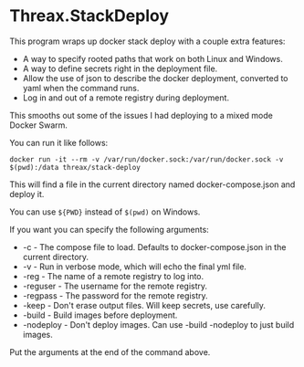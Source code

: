 ﻿# Threax.StackDeploy
This program wraps up docker stack deploy with a couple extra features:

* A way to specify rooted paths that work on both Linux and Windows.
* A way to define secrets right in the deployment file.
* Allow the use of json to describe the docker deployment, converted to yaml when the command runs.
* Log in and out of a remote registry during deployment.

This smooths out some of the issues I had deploying to a mixed mode Docker Swarm.

You can run it like follows:
```
docker run -it --rm -v /var/run/docker.sock:/var/run/docker.sock -v $(pwd):/data threax/stack-deploy
```
This will find a file in the current directory named docker-compose.json and deploy it.

You can use `${PWD}` instead of `$(pwd)` on Windows.

If you want you can specify the following arguments:
* -c - The compose file to load. Defaults to docker-compose.json in the current directory.
* -v - Run in verbose mode, which will echo the final yml file.
* -reg - The name of a remote registry to log into.
* -reguser - The username for the remote registry.
* -regpass - The password for the remote registry.
* -keep - Don't erase output files. Will keep secrets, use carefully.
* -build - Build images before deployment.
* -nodeploy - Don't deploy images. Can use -build -nodeploy to just build images.

Put the arguments at the end of the command above.